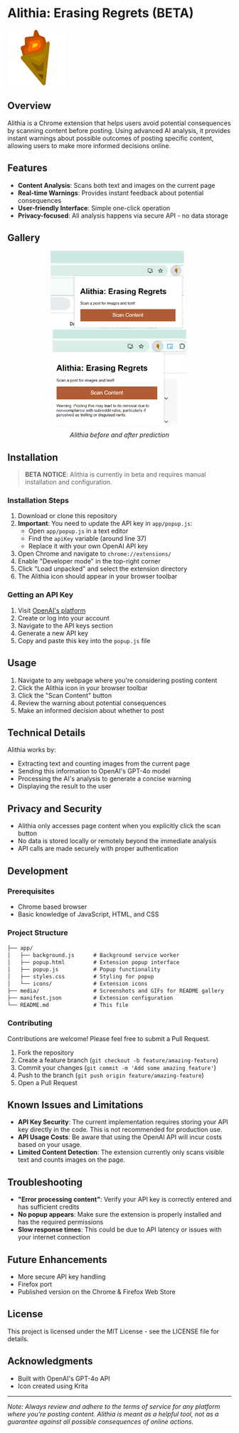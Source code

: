 # Alithia: Erasing Regrets (BETA)

![Alithia Logo](app/icons/icon128.png)

## Overview

Alithia is a Chrome extension that helps users avoid potential consequences by scanning content before posting. Using advanced AI analysis, it provides instant warnings about possible outcomes of posting specific content, allowing users to make more informed decisions online.

## Features

- **Content Analysis**: Scans both text and images on the current page
- **Real-time Warnings**: Provides instant feedback about potential consequences
- **User-friendly Interface**: Simple one-click operation
- **Privacy-focused**: All analysis happens via secure API - no data storage

## Gallery

<p align="center">
  <img src="media/default.png" width="300" style="margin-right: 10px;" />
  <img src="media/reddit-bad.png" width="300" />
</p>

<p align="center"><em>Alithia before and after prediction</em></p>

## Installation

> **BETA NOTICE**: Alithia is currently in beta and requires manual installation and configuration.

### Installation Steps
1. Download or clone this repository
2. **Important**: You need to update the API key in `app/popup.js`:
   - Open `app/popup.js` in a text editor
   - Find the `apiKey` variable (around line 37)
   - Replace it with your own OpenAI API key
3. Open Chrome and navigate to `chrome://extensions/`
4. Enable "Developer mode" in the top-right corner
5. Click "Load unpacked" and select the extension directory
6. The Alithia icon should appear in your browser toolbar

### Getting an API Key
1. Visit [OpenAI's platform](https://platform.openai.com/)
2. Create or log into your account
3. Navigate to the API keys section
4. Generate a new API key
5. Copy and paste this key into the `popup.js` file

## Usage

1. Navigate to any webpage where you're considering posting content
2. Click the Alithia icon in your browser toolbar
3. Click the "Scan Content" button
4. Review the warning about potential consequences
5. Make an informed decision about whether to post

## Technical Details

Alithia works by:
- Extracting text and counting images from the current page
- Sending this information to OpenAI's GPT-4o model
- Processing the AI's analysis to generate a concise warning
- Displaying the result to the user

## Privacy and Security

- Alithia only accesses page content when you explicitly click the scan button
- No data is stored locally or remotely beyond the immediate analysis
- API calls are made securely with proper authentication

## Development

### Prerequisites
- Chrome based browser
- Basic knowledge of JavaScript, HTML, and CSS

### Project Structure
```
├── app/
│   ├── background.js      # Background service worker
│   ├── popup.html         # Extension popup interface
│   ├── popup.js           # Popup functionality
│   ├── styles.css         # Styling for popup
│   └── icons/             # Extension icons
├── media/                 # Screenshots and GIFs for README gallery
├── manifest.json          # Extension configuration
└── README.md              # This file
```

### Contributing
Contributions are welcome! Please feel free to submit a Pull Request.

1. Fork the repository
2. Create a feature branch (`git checkout -b feature/amazing-feature`)
3. Commit your changes (`git commit -m 'Add some amazing feature'`)
4. Push to the branch (`git push origin feature/amazing-feature`)
5. Open a Pull Request

## Known Issues and Limitations

- **API Key Security**: The current implementation requires storing your API key directly in the code. This is not recommended for production use.
- **API Usage Costs**: Be aware that using the OpenAI API will incur costs based on your usage.
- **Limited Content Detection**: The extension currently only scans visible text and counts images on the page.

## Troubleshooting

- **"Error processing content"**: Verify your API key is correctly entered and has sufficient credits
- **No popup appears**: Make sure the extension is properly installed and has the required permissions
- **Slow response times**: This could be due to API latency or issues with your internet connection

## Future Enhancements

- More secure API key handling
- Firefox port
- Published version on the Chrome & Firefox Web Store

## License

This project is licensed under the MIT License - see the LICENSE file for details.

## Acknowledgments

- Built with OpenAI's GPT-4o API
- Icon created using Krita

---

*Note: Always review and adhere to the terms of service for any platform where you're posting content. Alithia is meant as a helpful tool, not as a guarantee against all possible consequences of online actions.*